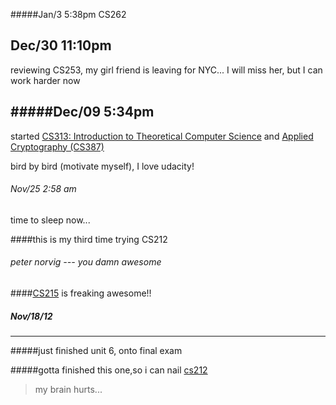 #####Jan/3 5:38pm
CS262

Dec/30 11:10pm
----
reviewing CS253, my girl friend is leaving for NYC...
I will miss her, but I can work harder now


#####Dec/09 5:34pm
----
 started [CS313: Introduction to Theoretical Computer Science](http://udacity.com/cs313) and [Applied Cryptography (CS387)](http://www.udacity.com/overview/Course/cs387/CourseRev/apr2012)

 bird by bird (motivate myself), I love udacity!


###### Nov/25 2:58 am 
 time to sleep now...

####this is my third time trying CS212
###### peter norvig --- you damn awesome 





####[CS215](http://www.udacity.com/view#Course/cs215/CourseRev/1/Unit/517003/Nugget/380002) is freaking awesome!!

##### Nov/18/12
---- 
#####just finished unit 6, onto final exam

#####gotta finished this one,so i can nail [cs212](http://udacity.com/cs212)

> my brain hurts... 
